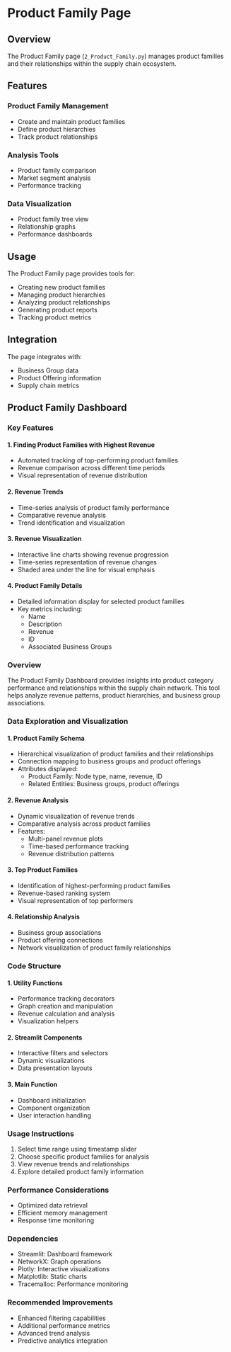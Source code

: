 # Product Family Page

## Overview

The Product Family page (`2_Product_Family.py`) manages product families and their relationships within the supply chain ecosystem.

## Features

### Product Family Management
- Create and maintain product families
- Define product hierarchies
- Track product relationships

### Analysis Tools
- Product family comparison
- Market segment analysis
- Performance tracking

### Data Visualization
- Product family tree view
- Relationship graphs
- Performance dashboards

## Usage

The Product Family page provides tools for:
- Creating new product families
- Managing product hierarchies
- Analyzing product relationships
- Generating product reports
- Tracking product metrics

## Integration

The page integrates with:
- Business Group data
- Product Offering information
- Supply chain metrics

## Product Family Dashboard

### Key Features

#### 1. Finding Product Families with Highest Revenue
- Automated tracking of top-performing product families
- Revenue comparison across different time periods
- Visual representation of revenue distribution

#### 2. Revenue Trends
- Time-series analysis of product family performance
- Comparative revenue analysis
- Trend identification and visualization

#### 3. Revenue Visualization
- Interactive line charts showing revenue progression
- Time-series representation of revenue changes
- Shaded area under the line for visual emphasis

#### 4. Product Family Details
- Detailed information display for selected product families
- Key metrics including:
  - Name
  - Description
  - Revenue
  - ID
  - Associated Business Groups

### Overview
The Product Family Dashboard provides insights into product category performance and relationships within the supply chain network. This tool helps analyze revenue patterns, product hierarchies, and business group associations.

### Data Exploration and Visualization

#### **1. Product Family Schema**
- Hierarchical visualization of product families and their relationships
- Connection mapping to business groups and product offerings
- Attributes displayed:
  - Product Family: Node type, name, revenue, ID
  - Related Entities: Business groups, product offerings

#### **2. Revenue Analysis**
- Dynamic visualization of revenue trends
- Comparative analysis across product families
- Features:
  - Multi-panel revenue plots
  - Time-based performance tracking
  - Revenue distribution patterns

#### **3. Top Product Families**
- Identification of highest-performing product families
- Revenue-based ranking system
- Visual representation of top performers

#### **4. Relationship Analysis**
- Business group associations
- Product offering connections
- Network visualization of product family relationships

### Code Structure

#### **1. Utility Functions**
- Performance tracking decorators
- Graph creation and manipulation
- Revenue calculation and analysis
- Visualization helpers

#### **2. Streamlit Components**
- Interactive filters and selectors
- Dynamic visualizations
- Data presentation layouts

#### **3. Main Function**
- Dashboard initialization
- Component organization
- User interaction handling

### Usage Instructions
1. Select time range using timestamp slider
2. Choose specific product families for analysis
3. View revenue trends and relationships
4. Explore detailed product family information

### Performance Considerations
- Optimized data retrieval
- Efficient memory management
- Response time monitoring

### Dependencies
- Streamlit: Dashboard framework
- NetworkX: Graph operations
- Plotly: Interactive visualizations
- Matplotlib: Static charts
- Tracemalloc: Performance monitoring

### Recommended Improvements
- Enhanced filtering capabilities
- Additional performance metrics
- Advanced trend analysis
- Predictive analytics integration
